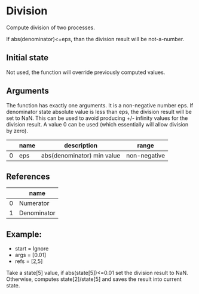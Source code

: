 
# Division

Compute division of two processes.

If abs(denominator)<=eps, than the division result will be not-a-number.

## Initial state

Not used, the function will override previously computed values.

## Arguments

The function has exactly one arguments. It is a non-negative number eps. 
If denominator state absolute value is less than eps, the division result will be set to NaN.
This can be used to avoid producing +/- infinity values for the division result.
A value 0 can be used (which essentially will allow division by zero).

|   | name | description | range |
|---|------|-------------|-------|
| 0 | eps  | abs(denominator) min value | non-negative |

## References

|   | name |
|---|------|
| 0 | Numerator |
| 1 | Denominator |

## Example:

- start = Ignore
- args = [0.01]
- refs = [2,5]

Take a state[5] value, if abs(state[5])<=0.01 set the division result to NaN.
Otherwise, computes state[2]/state[5] and saves the result into current state.

